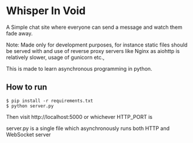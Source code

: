 # Whisper In Void

A Simple chat site where everyone can send a message and watch them fade away.

Note: Made only for development purposes, for instance static files should be served with and use of reverse proxy servers like Nginx as aiohttp is relatively slower, usage of gunicorn etc.,

This is made to learn asynchronous programming in python.

## How to run

```console
$ pip install -r requirements.txt
$ python server.py 
```
Then visit http://localhost:5000 or whichever HTTP_PORT is

server.py is a single file which asynchronously runs both HTTP and WebSocket server

